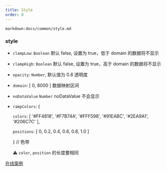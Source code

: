 ```yaml
---
title: Style
order: 0
---
```


`markdown:docs/common/style.md`

### style

- `clampLow`: `Boolean` 默认 false, 设置为 true，低于 domain 的数据将不显示
- `clampHigh`: `Boolean` 默认 false, 设置为 true，高于 domain 的数据将不显示
- `opacity`: `Number`, 默认值为 0.8 透明度
- `domain`: [ 0, 8000 ] 数据映射区间
- `noDataValue` `Number` noDataValue 不会显示
- `rampColors`: {

  `colors`: [ '#FF4818', '#F7B74A', '#FFF598', '#91EABC', '#2EA9A1', '#206C7C' ],

  `positions`: [ 0, 0.2, 0.4, 0.6, 0.8, 1.0 ]

  } // 色带

  ⚠️ `color`, `position` 的长度要相同

[在线案例](/zh/examples/raster/basic#light)